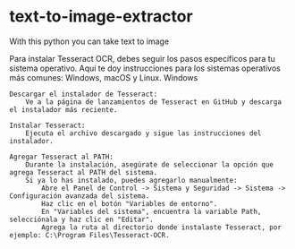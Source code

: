 # text-to-image-extractor
With this python you can take text to image



Para instalar Tesseract OCR, debes seguir los pasos específicos para tu sistema operativo. Aquí te doy instrucciones para los sistemas operativos más comunes: Windows, macOS y Linux.
Windows

    Descargar el instalador de Tesseract:
        Ve a la página de lanzamientos de Tesseract en GitHub y descarga el instalador más reciente.

    Instalar Tesseract:
        Ejecuta el archivo descargado y sigue las instrucciones del instalador.

    Agregar Tesseract al PATH:
        Durante la instalación, asegúrate de seleccionar la opción que agrega Tesseract al PATH del sistema.
        Si ya lo has instalado, puedes agregarlo manualmente:
            Abre el Panel de Control -> Sistema y Seguridad -> Sistema -> Configuración avanzada del sistema.
            Haz clic en el botón "Variables de entorno".
            En "Variables del sistema", encuentra la variable Path, selecciónala y haz clic en "Editar".
            Agrega la ruta al directorio donde instalaste Tesseract, por ejemplo: C:\Program Files\Tesseract-OCR.
